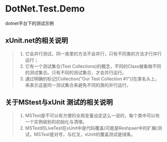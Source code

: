 # DotNet.Test.Demo
dotnet平台下的测试示例


## xUnit.net的相关说明
> 1. 它会并行测试，同一类里的方法不会并行，只有不同类的方法才行并行运行；
> 1. 它有一个测试集合(Test Collections)的概念，不同的Class被看做不同的测试集合。只有不同的测试集合，才会并行运行。
> 1. 通过明确的标记[Collection("Our Test Collection #1")]在类名头上，来表示这是同一测试集合来避免不同的类的并行运行。




## 关于MStest与xUnit 测试的相关说明
> 1. MSTest是不可以有方便的全局变量设定这么一说的，每个类中可以有一个实例级别的初始化与清理。
> 1. MSTest的LiveTest在xUnit中是代码覆盖(可能是Reshpaer中的扩展)测试，MSTest是对号，与红叉，xUnit的覆盖测试是绿条。  


